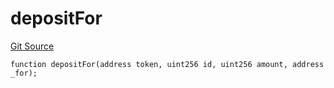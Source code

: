 # depositFor
[Git Source](https://github.com/zammdefi/zRouter/blob/a05798c96306fd33a6d62d08f875ca1ad04f0e1f/src/zRouter.sol)


```solidity
function depositFor(address token, uint256 id, uint256 amount, address _for);
```

